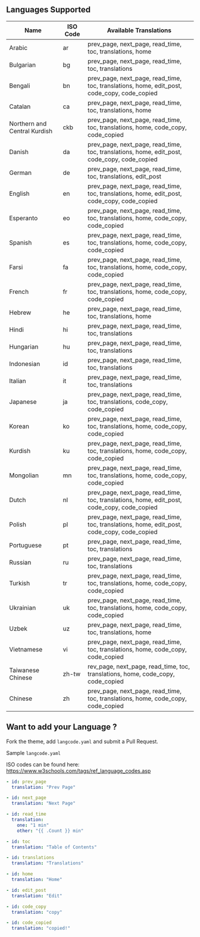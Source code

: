 ## Languages Supported

| Name                         | ISO Code | Available Translations                                                                      |
| ---------------------------- | -------- | ------------------------------------------------------------------------------------------- |
| Arabic                       | ar       | prev_page, next_page, read_time, toc, translations, home                                    |
| Bulgarian                    | bg       | prev_page, next_page, read_time, toc, translations                                          |
| Bengali                      | bn       | prev_page, next_page, read_time, toc, translations, home, edit_post, code_copy, code_copied |
| Catalan                      | ca       | prev_page, next_page, read_time, toc, translations, home                                    |
| Northern and Central Kurdish | ckb      | prev_page, next_page, read_time, toc, translations, home, code_copy, code_copied            |
| Danish                       | da       | prev_page, next_page, read_time, toc, translations, home, edit_post, code_copy, code_copied |
| German                       | de       | prev_page, next_page, read_time, toc, translations, edit_post                               |
| English                      | en       | prev_page, next_page, read_time, toc, translations, home, edit_post, code_copy, code_copied |
| Esperanto                    | eo       | prev_page, next_page, read_time, toc, translations, home, code_copy, code_copied            |
| Spanish                      | es       | prev_page, next_page, read_time, toc, translations, home, code_copy, code_copied            |
| Farsi                        | fa       | prev_page, next_page, read_time, toc, translations, home, code_copy, code_copied            |
| French                       | fr       | prev_page, next_page, read_time, toc, translations, home, code_copy, code_copied            |
| Hebrew                       | he       | prev_page, next_page, read_time, toc, translations, home                                    |
| Hindi                        | hi       | prev_page, next_page, read_time, toc, translations                                          |
| Hungarian                    | hu       | prev_page, next_page, read_time, toc, translations                                          |
| Indonesian                   | id       | prev_page, next_page, read_time, toc, translations                                          |
| Italian                      | it       | prev_page, next_page, read_time, toc, translations                                          |
| Japanese                     | ja       | prev_page, next_page, read_time, toc, translations, code_copy, code_copied                  |
| Korean                       | ko       | prev_page, next_page, read_time, toc, translations, home, code_copy, code_copied            |
| Kurdish                      | ku       | prev_page, next_page, read_time, toc, translations, home, code_copy, code_copied            |
| Mongolian                    | mn       | prev_page, next_page, read_time, toc, translations, home, code_copy, code_copied            |
| Dutch                        | nl       | prev_page, next_page, read_time, toc, translations, home, edit_post, code_copy, code_copied |
| Polish                       | pl       | prev_page, next_page, read_time, toc, translations, home, edit_post, code_copy, code_copied |
| Portuguese                   | pt       | prev_page, next_page, read_time, toc, translations                                          |
| Russian                      | ru       | prev_page, next_page, read_time, toc, translations                                          |
| Turkish                      | tr       | prev_page, next_page, read_time, toc, translations, home, code_copy, code_copied            |
| Ukrainian                    | uk       | prev_page, next_page, read_time, toc, translations, home, code_copy, code_copied            |
| Uzbek                        | uz       | prev_page, next_page, read_time, toc, translations, home                                    |
| Vietnamese                   | vi       | prev_page, next_page, read_time, toc, translations, home, code_copy, code_copied            |
| Taiwanese Chinese            | zh-tw    | rev_page, next_page, read_time, toc, translations, home, code_copy, code_copied             |
| Chinese                      | zh       | prev_page, next_page, read_time, toc, translations, home, code_copy, code_copied            |

## Want to add your Language ?

Fork the theme, add `langcode.yaml` and submit a Pull Request.

Sample `langcode.yaml`

ISO codes can be found here: https://www.w3schools.com/tags/ref_language_codes.asp

```yml
- id: prev_page
  translation: "Prev Page"

- id: next_page
  translation: "Next Page"

- id: read_time
  translation:
    one: "1 min"
    other: "{{ .Count }} min"

- id: toc
  translation: "Table of Contents"

- id: translations
  translation: "Translations"

- id: home
  translation: "Home"

- id: edit_post
  translation: "Edit"

- id: code_copy
  translation: "copy"

- id: code_copied
  translation: "copied!"
```
